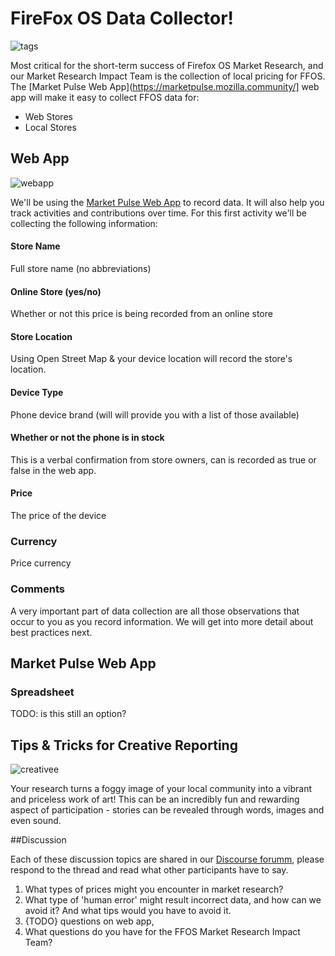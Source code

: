 
# FireFox OS Data Collector!

![tags](http://tiptoes.ca/wp-content/uploads/2015/02/sale-tags1.png)

Most critical for the short-term success of Firefox OS Market Research, and our Market Research Impact Team is the collection of local pricing for FFOS. The [Market Pulse Web App](https://marketpulse.mozilla.community/] web app will make it easy to collect FFOS data for:

* Web Stores
* Local Stores

## Web App

![webapp](http://tiptoes.ca/wp-content/uploads/2015/02/2015-02-28_1308.png)

We'll be using the [Market Pulse Web App](https://marketpulse.mozilla.community) to record data. It will also help you track activities and contributions over time.  For this first activity we'll be collecting the following information:

#### Store Name
Full store name (no abbreviations)

#### Online Store (yes/no)
Whether or not this price is being recorded from an online store

#### Store Location
Using Open Street Map & your device location will record the store's location.

#### Device Type
Phone device brand (will will provide you with a list of those available)

#### Whether or not the phone is in stock
This is a verbal confirmation from store owners, can is recorded as true or false in the web app.

#### Price 
The price of the device

### Currency
Price currency

### Comments
A very important part of data collection are all those observations that occur to you as you record information. We will get into more detail about best practices next.

## Market Pulse Web App

### Spreadsheet 
TODO: is this still an option?  

## Tips & Tricks for Creative Reporting
![creativee](http://tiptoes.ca/wp-content/uploads/2015/02/5841002125_2e58e970b5_m1.jpg)

Your research turns a foggy image of your local community into a vibrant and priceless work of art! This can be an incredibly fun and rewarding aspect of participation - stories can be revealed through words, images and even sound. 


##Discussion

Each of these discussion topics are shared in our [Discourse forumm](), please respond to the thread and read what other participants have to say.

1. What types of prices might you encounter in market research?
2. What type of 'human error' might result incorrect data, and how can we avoid it?  And what tips would you have to avoid it.
3. {TODO}  questions on web app, 
4. What questions do you have for the FFOS Market Research Impact Team?

